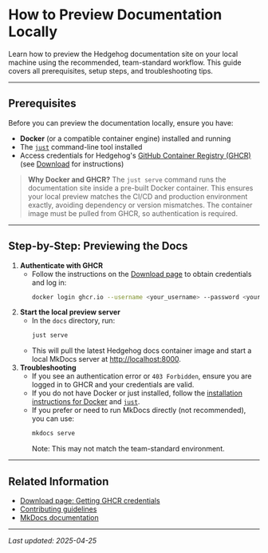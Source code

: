 # How to Preview Documentation Locally

Learn how to preview the Hedgehog documentation site on your local machine using the recommended, team-standard workflow. This guide covers all prerequisites, setup steps, and troubleshooting tips.

---

## Prerequisites

Before you can preview the documentation locally, ensure you have:

- **Docker** (or a compatible container engine) installed and running
- The [`just`](https://just.systems) command-line tool installed
- Access credentials for Hedgehog's [GitHub Container Registry (GHCR)](https://ghcr.io) (see [Download](../getting-started/download.md) for instructions)

> **Why Docker and GHCR?**
> The `just serve` command runs the documentation site inside a pre-built Docker container. This ensures your local preview matches the CI/CD and production environment exactly, avoiding dependency or version mismatches. The container image must be pulled from GHCR, so authentication is required.

---

## Step-by-Step: Previewing the Docs

1. **Authenticate with GHCR**
   - Follow the instructions on the [Download page](../getting-started/download.md) to obtain credentials and log in:
     ```bash
     docker login ghcr.io --username <your_username> --password <your_token>
     ```
2. **Start the local preview server**
   - In the `docs` directory, run:
     ```bash
     just serve
     ```
   - This will pull the latest Hedgehog docs container image and start a local MkDocs server at [http://localhost:8000](http://localhost:8000).
3. **Troubleshooting**
   - If you see an authentication error or `403 Forbidden`, ensure you are logged in to GHCR and your credentials are valid.
   - If you do not have Docker or just installed, follow the [installation instructions for Docker](https://docs.docker.com/get-docker/) and [`just`](https://just.systems/man/en/).
   - If you prefer or need to run MkDocs directly (not recommended), you can use:
     ```bash
     mkdocs serve
     ```
     Note: This may not match the team-standard environment.

---

## Related Information

- [Download page: Getting GHCR credentials](../getting-started/download.md)
- [Contributing guidelines](../contribute/overview.md)
- [MkDocs documentation](https://www.mkdocs.org/)

---

_Last updated: 2025-04-25_
